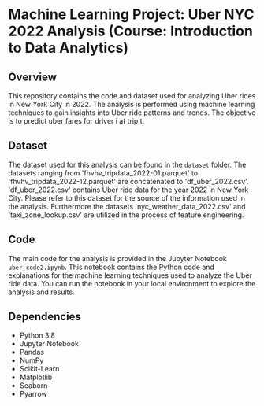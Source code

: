 # Machine Learning Project: Uber NYC 2022 Analysis (Course: Introduction to Data Analytics)

## Overview
This repository contains the code and dataset used for analyzing Uber rides in New York City in 2022. The analysis is performed using machine learning techniques to gain insights into Uber ride patterns and trends. The objective is to predict uber fares for driver i at trip t.

## Dataset
The dataset used for this analysis can be found in the `dataset` folder. The datasets ranging from 'fhvhv_tripdata_2022-01.parquet' to 'fhvhv_tripdata_2022-12.parquet' are concatenated to 'df_uber_2022.csv'. 'df_uber_2022.csv' contains Uber ride data for the year 2022 in New York City. Please refer to this dataset for the source of the information used in the analysis. Furthermore the datasets 'nyc_weather_data_2022.csv' and 'taxi_zone_lookup.csv' are utilized in the process of feature engineering.

## Code
The main code for the analysis is provided in the Jupyter Notebook `uber_code2.ipynb`. This notebook contains the Python code and explanations for the machine learning techniques used to analyze the Uber ride data. You can run the notebook in your local environment to explore the analysis and results.

## Dependencies
- Python 3.8
- Jupyter Notebook
- Pandas
- NumPy
- Scikit-Learn
- Matplotlib
- Seaborn
- Pyarrow
